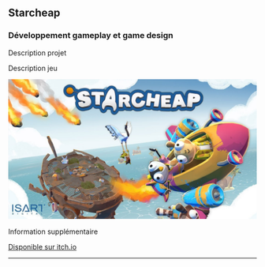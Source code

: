 ## Starcheap
### Développement gameplay et game design

Description projet

Description jeu

[![](assets/images/Starcheap_Thumbnail.jpg)](https://www.youtube.com/watch?v=fj48e-9iPCw)

Information supplémentaire

[Disponible sur itch.io](https://isart-digital.itch.io/starcheap)

* * *
